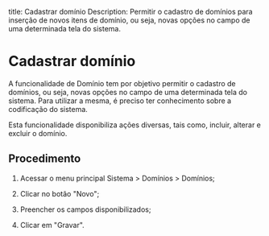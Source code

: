title: Cadastrar domínio
Description: Permitir o cadastro de domínios para inserção de novos itens de domínio, ou seja, novas opções no campo de uma determinada tela do sistema.
# Cadastrar domínio

A funcionalidade de Domínio tem por objetivo permitir o cadastro de domínios, ou seja, novas opções no campo de uma determinada tela do sistema. Para utilizar a mesma, é preciso ter conhecimento sobre a codificação do sistema.

Esta funcionalidade disponibiliza ações diversas, tais como, incluir, alterar e
excluir o domínio.

Procedimento
----------------

1.  Acessar o menu principal Sistema \> Domínios \> Domínios;

2.  Clicar no botão "Novo";

3.  Preencher os campos disponibilizados;

4.  Clicar em "Gravar".


<!-- !!! tip "About"

    <b>Product/Version:</b> CITSmart | 9.00 &nbsp;&nbsp;
    <b>Updated:</b>01/18/2021 - Anna Martins
